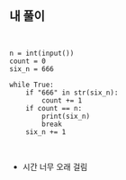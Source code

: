 ## 내 풀이

<pre>
<code>

n = int(input())
count = 0
six_n = 666

while True:
    if "666" in str(six_n):
        count += 1
    if count == n:
        print(six_n)
        break
    six_n += 1

</code>
</pre>

- 시간 너무 오래 걸림

## 
